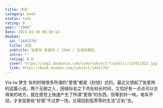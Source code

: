 ```yaml
---
title: 流言
category: book
status: todo
rating: 0
year: "1944"
date: 2022-03-30 06:58:14
douban:
  id: "1441279"
  title: 流言
  subtitle: 张爱玲 张爱玲 / 1944 / 五洲日报社
  intro: ""
  rating: 8.6
  cover: https://img2.doubanio.com/view/subject/l/public/s25811922.jpg
  link: https://book.douban.com/subject/1441279/
---
```


Via tw 梦生 有的时候很多所谓的“爱情”都是《封锁》式的。最近又想起了张爱玲的这篇小说。两个无聊之人，因缘际会之下共处较长时间，又恰好有一点点可以合得来的地方，就在感觉上快速产生了所谓“爱情“的东西。但等到铃一响，电车开动，才发现那些“好感”不过梦一场，又得回到孤零零的生活“正轨“去。
